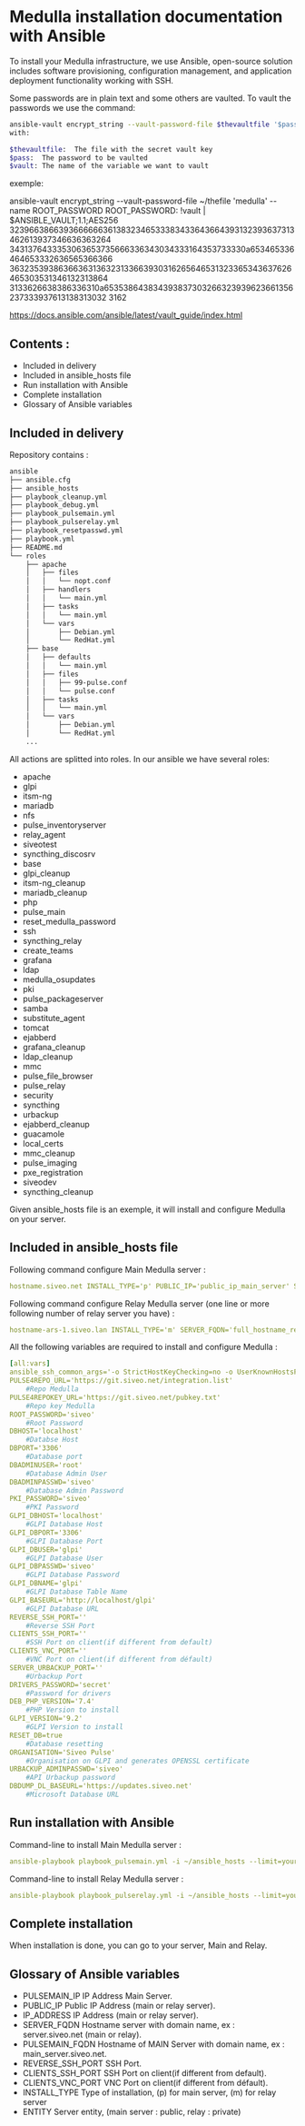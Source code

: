 # Medulla installation documentation with Ansible

To install your Medulla infrastructure, we use Ansible, open-source solution includes software provisioning, configuration management, and application deployment functionality working with SSH.

Some passwords are in plain text and some others are vaulted. To vault the passwords we use the command:
```bash
ansible-vault encrypt_string --vault-password-file $thevaultfile '$pass' --name $vault
with:

$thevaultfile:  The file with the secret vault key
$pass:  The password to be vaulted
$vault: The name of the variable we want to vault
```
exemple:


ansible-vault encrypt_string --vault-password-file ~/thefile 'medulla' --name ROOT_PASSWORD
    ROOT_PASSWORD: !vault |
          $ANSIBLE_VAULT;1.1;AES256
          32396638663936666663613832346533383433643664393132393637313462613937346636363264
          3431376433353063653735666336343034333164353733330a653465336464653332636565366366
          36323539386366363136323133663930316265646531323365343637626465303531346132313864
          3133626638386336310a653538643834393837303266323939623661356237333937613138313032
          3162

https://docs.ansible.com/ansible/latest/vault_guide/index.html

## Contents :

* Included in delivery
* Included in ansible_hosts file
* Run installation with Ansible
* Complete installation
* Glossary of Ansible variables

## Included in delivery

Repository contains :
```bash
ansible
├── ansible.cfg
├── ansible_hosts
├── playbook_cleanup.yml
├── playbook_debug.yml
├── playbook_pulsemain.yml
├── playbook_pulserelay.yml
├── playbook_resetpasswd.yml
├── playbook.yml
├── README.md
└── roles
    ├── apache
    │   ├── files
    │   │   └── nopt.conf
    │   ├── handlers
    │   │   └── main.yml
    │   ├── tasks
    │   │   └── main.yml
    │   └── vars
    │       ├── Debian.yml
    │       └── RedHat.yml
    ├── base
    │   ├── defaults
    │   │   └── main.yml
    │   ├── files
    │   │   ├── 99-pulse.conf
    │   │   └── pulse.conf
    │   ├── tasks
    │   │   └── main.yml
    │   └── vars
    │       ├── Debian.yml
    │       └── RedHat.yml
    ...

```

All actions are splitted into roles.
In our ansible we have several roles:
* apache
* glpi
* itsm-ng
* mariadb
* nfs
* pulse_inventoryserver
* relay_agent
* siveotest
* syncthing_discosrv
* base
* glpi_cleanup
* itsm-ng_cleanup
* mariadb_cleanup
* php
* pulse_main
* reset_medulla_password
* ssh
* syncthing_relay
* create_teams
* grafana
* ldap
* medulla_osupdates
* pki
* pulse_packageserver
* samba
* substitute_agent
* tomcat
* ejabberd
* grafana_cleanup
* ldap_cleanup
* mmc
* pulse_file_browser
* pulse_relay
* security
* syncthing
* urbackup
* ejabberd_cleanup
* guacamole
* local_certs
* mmc_cleanup
* pulse_imaging
* pxe_registration
* siveodev
* syncthing_cleanup


Given ansible_hosts file is an exemple, it will install and configure Medulla on your server.

## Included in ansible_hosts file

Following command configure Main Medulla server :

```yaml
hostname.siveo.net INSTALL_TYPE='p' PUBLIC_IP='public_ip_main_server' SERVER_FQDN='full_hostname_main_server' ENTITY='Public' XMPP_DOMAIN='pulse'
```

Following command configure Relay Medulla server (one line or more following number of relay server you have) :

```yaml
hostname-ars-1.siveo.lan INSTALL_TYPE='m' SERVER_FQDN='full_hostname_relay_server' PULSEMAIN_IP='interne_ip_main_server' PULSEMAIN_FQDN='full_hostname_main_server' ENTITY='Private'
```

All the following variables are required to install and configure Medulla :

```yaml
[all:vars]
ansible_ssh_common_args='-o StrictHostKeyChecking=no -o UserKnownHostsFile=/dev/null'
PULSE4REPO_URL='https://git.siveo.net/integration.list'
	#Repo Medulla
PULSE4REPOKEY_URL='https://git.siveo.net/pubkey.txt'
	#Repo key Medulla
ROOT_PASSWORD='siveo' 
	#Root Password
DBHOST='localhost'
	#Databse Host
DBPORT='3306'
	#Database port
DBADMINUSER='root'
	#Database Admin User
DBADMINPASSWD='siveo'
	#Database Admin Password
PKI_PASSWORD='siveo'
	#PKI Password
GLPI_DBHOST='localhost'
	#GLPI Database Host
GLPI_DBPORT='3306'
	#GLPI Database Port
GLPI_DBUSER='glpi'
	#GLPI Database User
GLPI_DBPASSWD='siveo'
	#GLPI Database Password
GLPI_DBNAME='glpi'
	#GLPI Database Table Name
GLPI_BASEURL='http://localhost/glpi'
	#GLPI Database URL
REVERSE_SSH_PORT=''
	#Reverse SSH Port
CLIENTS_SSH_PORT=''
	#SSH Port on client(if different from default)
CLIENTS_VNC_PORT=''
	#VNC Port on client(if different from défault)
SERVER_URBACKUP_PORT=''
	#Urbackup Port
DRIVERS_PASSWORD='secret'
	#Password for drivers
DEB_PHP_VERSION='7.4'
	#PHP Version to install
GLPI_VERSION='9.2'
	#GLPI Version to install
RESET_DB=true
	#Database resetting
ORGANISATION='Siveo Pulse'
	#Organisation on GLPI and generates OPENSSL certificate
URBACKUP_ADMINPASSWD='siveo'
	#API Urbackup password
DBDUMP_DL_BASEURL='https://updates.siveo.net'
	#Microsoft Database URL
```

## Run installation with Ansible

Command-line to install Main Medulla server :
```yaml
ansible-playbook playbook_pulsemain.yml -i ~/ansible_hosts --limit=your_server --vault-password-file ~/vp.siveo
```

Command-line to install Relay Medulla server :
```yaml
ansible-playbook playbook_pulserelay.yml -i ~/ansible_hosts --limit=your_server --vault-password-file ~/vp.siveo
```

## Complete installation

When installation is done, you can go to your server, Main and Relay.

## Glossary of Ansible variables

* PULSEMAIN_IP
	IP Address Main Server.
* PUBLIC_IP
	Public IP Address (main or relay server).
* IP_ADDRESS
	IP Address (main or relay server).
* SERVER_FQDN
	Hostname server with domain name, ex : server.siveo.net (main or relay).
* PULSEMAIN_FQDN
	Hostname of MAIN Server with domain name, ex : main_server.siveo.net.
* REVERSE_SSH_PORT
	SSH Port.
* CLIENTS_SSH_PORT
	SSH Port on client(if different from default).
* CLIENTS_VNC_PORT
	VNC Port on client(if different from défault).
* INSTALL_TYPE
	Type of installation, (p) for main server, (m) for relay server
* ENTITY
	Server entity, (main server : public, relay : private)
